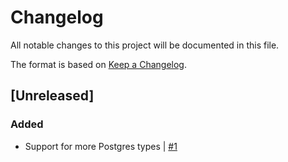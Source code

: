 # Changelog

All notable changes to this project will be documented in this file.

The format is based on [Keep a Changelog](https://keepachangelog.com/en/1.0.0/).

## [Unreleased]
### Added
- Support for more Postgres types | [#1](https://github.com/hendric-dev/db-overflow/issues/1)
